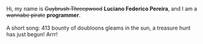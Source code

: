 Hi, my name is ~~Guybrush Threepwood~~ **Luciano Federico Pereira**, and I am a ~~wannabe pirate~~ **programmer**.<br><br>A short song: 413 bounty of doubloons gleams in the sun, a treasure hunt has just begun! Arrr!
